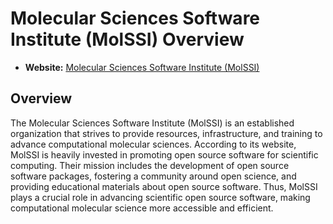 # Molecular Sciences Software Institute (MolSSI) Overview

- **Website:** [Molecular Sciences Software Institute (MolSSI)](https://molssi.org/)

## Overview

The Molecular Sciences Software Institute (MolSSI) is an established organization that strives to provide resources, infrastructure, and training to advance computational molecular sciences. According to its website, MolSSI is heavily invested in promoting open source software for scientific computing. Their mission includes the development of open source software packages, fostering a community around open science, and providing educational materials about open source software. Thus, MolSSI plays a crucial role in advancing scientific open source software, making computational molecular science more accessible and efficient.
